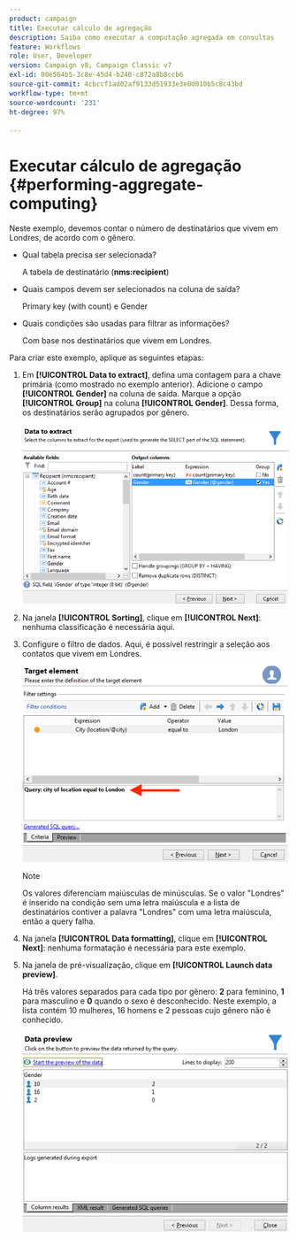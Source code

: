 ```yaml
---
product: campaign
title: Executar cálculo de agregação
description: Saiba como executar a computação agregada em consultas
feature: Workflows
role: User, Developer
version: Campaign v8, Campaign Classic v7
exl-id: 00e564b5-3c8e-45d4-b240-c872a8b8ccb6
source-git-commit: 4cbccf1ad02af9133d51933e3e0d010b5c8c43bd
workflow-type: tm+mt
source-wordcount: '231'
ht-degree: 97%

---
```


# Executar cálculo de agregação {#performing-aggregate-computing}

Neste exemplo, devemos contar o número de destinatários que vivem em Londres, de acordo com o gênero.

* Qual tabela precisa ser selecionada?

  A tabela de destinatário (**nms:recipient**)

* Quais campos devem ser selecionados na coluna de saída?

  Primary key (with count) e Gender

* Quais condições são usadas para filtrar as informações?

  Com base nos destinatários que vivem em Londres.

Para criar este exemplo, aplique as seguintes etapas:

1. Em **[!UICONTROL Data to extract]**, defina uma contagem para a chave primária (como mostrado no exemplo anterior). Adicione o campo **[!UICONTROL Gender]** na coluna de saída. Marque a opção **[!UICONTROL Group]** na coluna **[!UICONTROL Gender]**. Dessa forma, os destinatários serão agrupados por gênero.

   ![](assets/query_editor_nveau_27.png)

1. Na janela **[!UICONTROL Sorting]**, clique em **[!UICONTROL Next]**: nenhuma classificação é necessária aqui.
1. Configure o filtro de dados. Aqui, é possível restringir a seleção aos contatos que vivem em Londres.

   ![](assets/query_editor_22.png)

   >[!NOTE]
   >
   >Os valores diferenciam maiúsculas de minúsculas. Se o valor &quot;Londres&quot; é inserido na condição sem uma letra maiúscula e a lista de destinatários contiver a palavra &quot;Londres&quot; com uma letra maiúscula, então a query falha.

1. Na janela **[!UICONTROL Data formatting]**, clique em **[!UICONTROL Next]**: nenhuma formatação é necessária para este exemplo.
1. Na janela de pré-visualização, clique em **[!UICONTROL Launch data preview]**.

   Há três valores separados para cada tipo por gênero: **2** para feminino, **1** para masculino e **0** quando o sexo é desconhecido. Neste exemplo, a lista contém 10 mulheres, 16 homens e 2 pessoas cujo gênero não é conhecido.

   ![](assets/query_editor_agregat_04.png)
